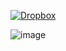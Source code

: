 [![Dropbox](https://img.shields.io/badge/Dropbox-%233B4D98.svg?style=plastic&logo=Dropbox&logoColor=white)](https://img.shields.io/badge/Dropbox-%233B4D98.svg?style=plastic&logo=Dropbox&logoColor=white)

![image](https://github.com/user-attachments/assets/e68e38a5-c6a2-43ab-bca3-a88fbc45a83d)
